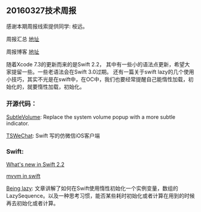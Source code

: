 
## 20160327技术周报

感谢本期周报线索提供同学: 桉远。

周报汇总 [地址](https://github.com/BaiduHiDeviOS/iOS-Tech-Weekly)

周报博客 [地址](http://baiduhidevios.github.io/)

随着Xcode 7.3的更新而来的是Swift 2.2， 其中有一些小的语法点更新，希望大家提留一些。一些老语法会在Swift 3.0过期。
还有一篇关于swift lazy的几个使用小技巧，其实不光是在swift中，在OC中，我们也要经常提醒自己能惰性加载，初始化的，就要惰性加载，初始化。


### 开源代码：
[SubtleVolume](https://github.com/andreamazz/SubtleVolume): Replace the system volume popup with a more subtle indicator.

[TSWeChat](https://github.com/hilen/TSWeChat): Swift 写的仿微信iOS客户端

### Swift:
[What's new in Swift 2.2](https://www.hackingwithswift.com/swift2-2)

[mvvm in swift](http://artsy.github.io/blog/2015/09/24/mvvm-in-swift/)

[Being lazy](http://alisoftware.github.io/swift/2016/02/28/being-lazy/): 文章讲解了如何在Swift使用惰性初始化一个实例变量，数组的LazySequence。以及一种思考习惯，能否某些耗时初始化或者计算在用到的时候再去初始化或者计算。
